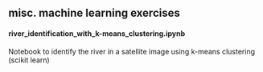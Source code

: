 ## misc. machine learning exercises

#### river_identification_with_k-means_clustering.ipynb

Notebook to identify the river in a satellite image using k-means clustering (scikit learn) 


